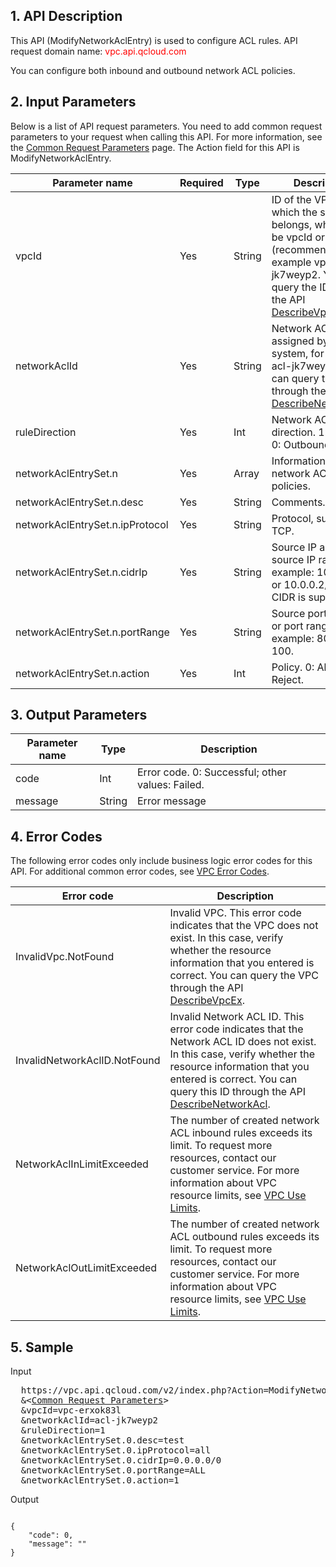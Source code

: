 ## 1. API Description

This API (ModifyNetworkAclEntry) is used to configure ACL rules.
API request domain name: <font style="color:red">vpc.api.qcloud.com</font>

You can configure both inbound and outbound network ACL policies.

## 2. Input Parameters
Below is a list of API request parameters. You need to add common request parameters to your request when calling this API. For more information, see the <a href=" https://intl.cloud.tencent.com/doc/api/372/4153" title="Common Request Parameters">Common Request Parameters</a> page. The Action field for this API is ModifyNetworkAclEntry.

| Parameter name | Required | Type | Description |
|---------|---------|---------|---------|
| vpcId | Yes | String | ID of the VPC to which the subnet belongs, which can be vpcId or unVpcId (recommended), for example vpc-jk7weyp2. You can query the ID through the API <a href="http://intl.cloud.tencent.com/doc/api/245/%E6%9F%A5%E8%AF%A2%E7%A7%81%E6%9C%89%E7%BD%91%E7%BB%9C%E5%88%97%E8%A1%A8" title="DescribeVpcEx">DescribeVpcEx</a>. |
| networkAclId | Yes | String | Network ACL ID assigned by the system, for example: acl-jk7weyp2. You can query the ID through the API <a href="https://intl.cloud.tencent.com/doc/api/245/1441" title="DescribeNetworkAcl">DescribeNetworkAcl</a>. |
| ruleDirection | Yes | Int | Network ACL direction. 1: Inbound; 0: Outbound. |
| networkAclEntrySet.n | Yes | Array | Information array of network ACL policies. |
| networkAclEntrySet.n.desc | Yes | String | Comments. |
| networkAclEntrySet.n.ipProtocol | Yes | String | Protocol, such as TCP. |
| networkAclEntrySet.n.cidrIp | Yes | String | Source IP address or source IP range, for example: 10.20.3.0 or 10.0.0.2/24. IP or CIDR is supported. |
| networkAclEntrySet.n.portRange | Yes | String | Source port number or port range, for example: 80 or 90-100. |
| networkAclEntrySet.n.action | Yes | Int | Policy. 0: Allow; 1: Reject. |

 

## 3. Output Parameters

| Parameter name | Type | Description |
|---------|---------|---------|
| code | Int | Error code. 0: Successful; other values: Failed. |
| message | String | Error message |

## 4. Error Codes
  The following error codes only include business logic error codes for this API. For additional common error codes, see <a href="https://intl.cloud.tencent.com/doc/api/245/4924" title="VPC Error Codes">VPC Error Codes</a>.

| Error code | Description |
|---------|---------|
| InvalidVpc.NotFound | Invalid VPC. This error code indicates that the VPC does not exist. In this case, verify whether the resource information that you entered is correct. You can query the VPC through the API <a href="http://intl.cloud.tencent.com/doc/api/245/%E6%9F%A5%E8%AF%A2%E7%A7%81%E6%9C%89%E7%BD%91%E7%BB%9C%E5%88%97%E8%A1%A8" title="DescribeVpcEx">DescribeVpcEx</a>. |
| InvalidNetworkAclID.NotFound | Invalid Network ACL ID. This error code indicates that the Network ACL ID does not exist. In this case, verify whether the resource information that you entered is correct. You can query this ID through the API <a href="https://intl.cloud.tencent.com/doc/api/245/1441" title="DescribeNetworkAcl">DescribeNetworkAcl</a>. |
| NetworkAclInLimitExceeded | The number of created network ACL inbound rules exceeds its limit. To request more resources, contact our customer service. For more information about VPC resource limits, see <a href="https://intl.cloud.tencent.com/doc/product/215/537" title="VPC Use Limits">VPC Use Limits</a>. |
| NetworkAclOutLimitExceeded | The number of created network ACL outbound rules exceeds its limit. To request more resources, contact our customer service. For more information about VPC resource limits, see <a href="https://intl.cloud.tencent.com/doc/product/215/537" title="VPC Use Limits">VPC Use Limits</a>. |

## 5. Sample

Input
<pre>
  https://vpc.api.qcloud.com/v2/index.php?Action=ModifyNetworkAclEntry
  &<<a href="https://intl.cloud.tencent.com/doc/api/229/6976">Common Request Parameters</a>>
  &vpcId=vpc-erxok83l
  &networkAclId=acl-jk7weyp2
  &ruleDirection=1
  &networkAclEntrySet.0.desc=test
  &networkAclEntrySet.0.ipProtocol=all
  &networkAclEntrySet.0.cidrIp=0.0.0.0/0
  &networkAclEntrySet.0.portRange=ALL
  &networkAclEntrySet.0.action=1
</pre>

Output
```

{
    "code": 0,
    "message": ""
}

```

